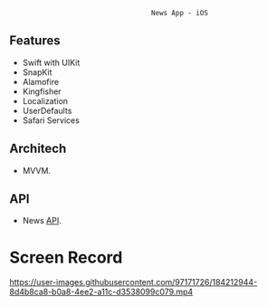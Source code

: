                                        News App - iOS

## Features

- Swift with UIKit
- SnapKit
- Alamofire
- Kingfisher
- Localization
- UserDefaults
- Safari Services

## Architech

- MVVM.

## API

- News [API](https://newsapi.org/).

# Screen Record

https://user-images.githubusercontent.com/97171726/184212944-8d4b8ca8-b0a8-4ee2-a11c-d3538099c079.mp4

